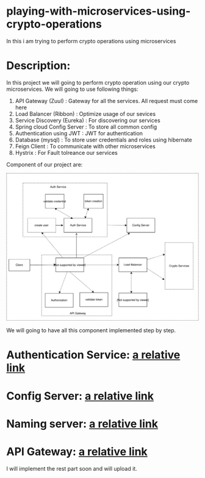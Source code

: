 # playing-with-microservices-using-crypto-operations
In this i am trying to perform crypto operations using microservices


# Description: 

In this project we will going to perform crypto operation using our crypto microservices. We will going to use
following things:

1) API Gateway (Zuul)         :   Gateway for all the services. All request must come here  
2) Load Balancer  (Ribbon)    :   Optimize usage of our sevices
3) Service Discovery (Eureka) :   For discovering our services
4) Spring cloud Config Server :   To store all common config 
5) Authentication using JWT   :   JWT for authentication
6) Database (mysql)           :   To store user credentials and roles using hibernate
7) Feign Client               :   To communicate with other microservices
8) Hystrix                    :   For Fault tolreance our services



Component of our project are: 

![Alt](CryptoMicroservices.svg)

 

We will going to have all this component implemented step by step. 

# Authentication Service:  [a relative link](auth-service)

# Config Server:  [a relative link](config-server)

# Naming server:  [a relative link](service-discovery)

# API Gateway: [a relative link](api-gateway-service)

I will implement the rest part soon and will upload it.
